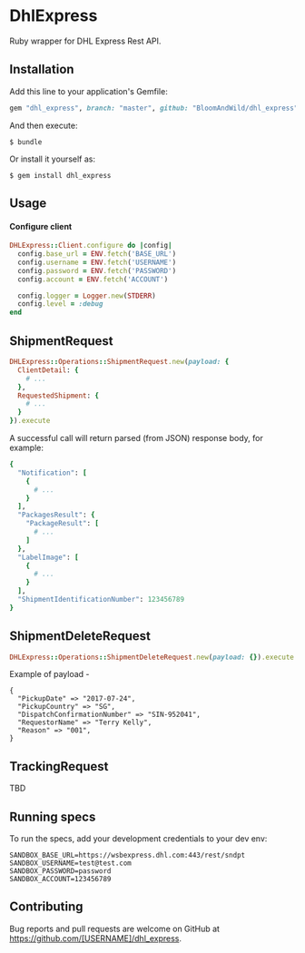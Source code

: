 # DhlExpress

Ruby wrapper for DHL Express Rest API.


## Installation

Add this line to your application's Gemfile:

```ruby
gem "dhl_express", branch: "master", github: "BloomAndWild/dhl_express"
```

And then execute:

    $ bundle

Or install it yourself as:

    $ gem install dhl_express

## Usage

#### Configure client

```ruby
DHLExpress::Client.configure do |config|
  config.base_url = ENV.fetch('BASE_URL')
  config.username = ENV.fetch('USERNAME')
  config.password = ENV.fetch('PASSWORD')
  config.account = ENV.fetch('ACCOUNT')

  config.logger = Logger.new(STDERR)
  config.level = :debug
end
```

## ShipmentRequest

```ruby
DHLExpress::Operations::ShipmentRequest.new(payload: {
  ClientDetail: {
    # ...
  },
  RequestedShipment: {
    # ...
  }
}).execute
```

A successful call will return parsed (from JSON) response body, for example:

```ruby
{
  "Notification": [
    {
      # ...
    }
  ],
  "PackagesResult": {
    "PackageResult": [
      # ...
    ]
  },
  "LabelImage": [
    {
      # ...
    }
  ],
  "ShipmentIdentificationNumber": 123456789
}
```

## ShipmentDeleteRequest

```ruby
DHLExpress::Operations::ShipmentDeleteRequest.new(payload: {}).execute
```

Example of payload -
```
{
  "PickupDate" => "2017-07-24",
  "PickupCountry" => "SG",
  "DispatchConfirmationNumber" => "SIN-952041",
  "RequestorName" => "Terry Kelly",
  "Reason" => "001",
}
```

## TrackingRequest

TBD

## Running specs

To run the specs, add your development credentials to your dev env:
```
SANDBOX_BASE_URL=https://wsbexpress.dhl.com:443/rest/sndpt
SANDBOX_USERNAME=test@test.com
SANDBOX_PASSWORD=password
SANDBOX_ACCOUNT=123456789
```

## Contributing

Bug reports and pull requests are welcome on GitHub at https://github.com/[USERNAME]/dhl_express.
